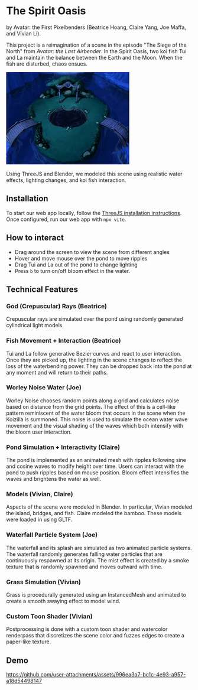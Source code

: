 # The Spirit Oasis
by Avatar: the First Pixelbenders (Beatrice Hoang, Claire Yang, Joe Maffa, and Vivian Li).

This project is a reimagination of a scene in the episode "The Siege of the North" from _Avatar: the Last Airbender_. In the Spirit Oasis, two koi fish Tui and La maintain the balance between the Earth and the Moon. When the fish are disturbed, chaos ensues.

![An image of the Spirit Oasis from the show](image.png)

Using ThreeJS and Blender, we modeled this scene using realistic water effects, lighting changes, and koi fish interaction.

## Installation
To start our web app locally, follow the [ThreeJS installation instructions](https://threejs.org/docs/#manual/en/introduction/Installation). Once configured, run our web app with `npx vite`.

## How to interact
- Drag around the screen to view the scene from different angles
- Hover and move mouse over the pond to move ripples
- Drag Tui and La out of the pond to change lighting
- Press `b` to turn on/off bloom effect in the water.

## Technical Features
### God (Crepuscular) Rays (Beatrice)
Crepuscular rays are simulated over the pond using randomly generated cylindrical light models.

### Fish Movement + Interaction (Beatrice)
Tui and La follow generative Bezier curves and react to user interaction. Once they are picked up, the lighting in the scene changes to reflect the loss of the waterbending power. They can be dropped back into the pond at any moment and will return to their paths.

### Worley Noise Water (Joe)
Worley Noise chooses random points along a grid and calculates noise based on distance from the grid points. The effect of this is a cell-like pattern reminiscent of the water bloom that occurs in the scene when the Koizilla is summoned. This noise is used to simulate the ocean water wave movement and the visual shading of the waves which both intensify with the bloom user interaction.

### Pond Simulation + Interactivity (Claire)
The pond is implemented as an animated mesh with ripples following sine and cosine waves to modify height over time.  Users can interact with the pond to push ripples based on mouse position. Bloom effect intensifies the waves and brightens the water as well.

### Models (Vivian, Claire)
Aspects of the scene were modeled in Blender. In particular, Vivian modeled the island, bridges, and fish. Claire modeled the bamboo. These models were loaded in using GLTF.

### Waterfall Particle System (Joe)
The waterfall and its splash are simulated as two animated particle systems. The waterfall randomly generates falling water particles that are continuously respawned at its origin. The mist effect is created by a smoke texture that is randomly spawned and moves outward with time.

### Grass Simulation (Vivian)
Grass is procedurally generated using an InstancedMesh and animated to create a smooth swaying effect to model wind.

### Custom Toon Shader (Vivian)
Postprocessing is done with a custom toon shader and watercolor renderpass that discretizes the scene color and fuzzes edges to create a paper-like texture.

## Demo

https://github.com/user-attachments/assets/996ea3a7-bc1c-4e93-a957-a18d54498147

